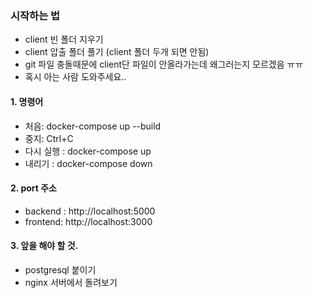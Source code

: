 ### 시작하는 법
+ client 빈 폴더 지우기
+ client 압출 폴더 풀기 (client 폴더 두개 되면 안됨)
+ git 파일 충돌때문에 client단 파일이 안올라가는데 왜그러는지 모르겠음 ㅠㅠ
+ 혹시 아는 사람 도와주세요..


#### 1. 명령어
+ 처음: docker-compose up --build
+ 중지: Ctrl+C 
+ 다시 실행 : docker-compose up
+ 내리기 : docker-compose down

#### 2. port 주소
+ backend : http://localhost:5000
+ frontend: http://localhost:3000


#### 3. 앞을 해야 할 것.
+ postgresql 붙이기
+ nginx 서버에서 돌려보기 
